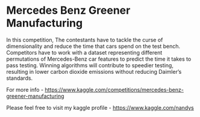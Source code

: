 # Mercedes Benz Greener Manufacturing

In this competition, The contestants have to tackle the curse of dimensionality and reduce the time that cars spend on the test bench. 
Competitors have to work with a dataset representing different permutations of Mercedes-Benz car features to predict the time it takes to pass testing. 
Winning algorithms will contribute to speedier testing, resulting in lower carbon dioxide emissions without reducing Daimler’s standards.

For more info - https://www.kaggle.com/competitions/mercedes-benz-greener-manufacturing

Please feel free to visit my kaggle profile - https://www.kaggle.com/nandys
